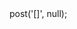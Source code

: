 <?php

use Appwrite\Client;
use Appwrite\Services\Bar;

$client = new Client();

$client
;

$bar = new Bar($client);

$result = $bar->post('[]', null);
